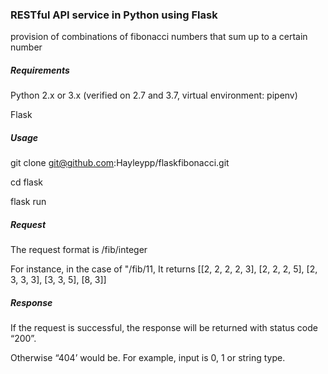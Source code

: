 ### RESTful API service in Python using Flask

provision of combinations of fibonacci numbers that sum up to a certain number



##### Requirements

Python 2.x or 3.x (verified on 2.7 and 3.7, virtual environment: pipenv)

Flask



##### Usage

git clone   git@github.com:Hayleypp/flaskfibonacci.git

cd flask

flask run



##### Request

The request format is /fib/integer

For instance, in the case of "/fib/11, It returns [[2, 2, 2, 2, 3], [2, 2, 2, 5], [2, 3, 3, 3], [3, 3, 5], [8, 3]] 



##### Response

If the request is successful, the response will be returned with status code “200”. 

Otherwise “404’ would be. For example, input is 0, 1 or string type.